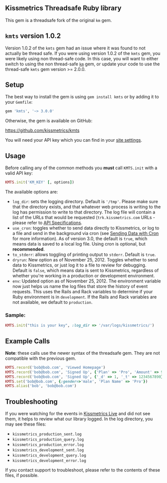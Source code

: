 ## Kissmetrics Threadsafe Ruby library

This gem is a threadsafe fork of the original `km` gem.

## `kmts` version 1.0.2

Version 1.0.2 of the `kmts` gem had an issue where it was found to not actually be thread safe. If you were using version 1.0.2 of the `kmts` gem, you were likely using non thread-safe code. In this case, you will want to either switch to using the non thread-safe [`km`](https://github.com/kissmetrics/km) gem, or update your code to use the thread-safe `kmts` gem version >= 2.0.0.

## Setup

The best way to install the gem is using `gem install kmts` or by adding it to your `Gemfile`:

```ruby
gem 'kmts', '~> 3.0.0'
```

Otherwise, the gem is available on GitHub:

https://github.com/kissmetrics/kmts

You will need your API key which you can find in your [site settings](http://support.kissmetrics.com/misc/site-settings).

## Usage

Before calling any of the common methods you **must** call `KMTS.init` with a valid API key:

```ruby
KMTS.init('KM_KEY' [, options])
```

The available options are:

* `log_dir`: sets the logging directory. Default is `'/tmp'`. Please make sure that the directory exists, and that whatever web process is writing to the log has permission to write to that directory. The log file will contain a list of the URLs that would be requested (`trk.kissmetrics.com` URLs - please refer to [API Specifications](http://support.kissmetrics.com/apis/specifications.html).
* `use_cron`: toggles whether to send data directly to Kissmetrics, or log to a file and send in the background via cron (see [Sending Data with Cron](http://support.kissmetrics.com/apis/cron) for more information). As of version 3.0, the default is `true`, which means data is saved to a local log file. Using cron is optional, but **recommended**.
* `to_stderr`: allows toggling of printing output to `stderr`. Default is `true`.
* `dryrun`: New option as of November 25, 2012. Toggles whether to send data to Kissmetrics, or just log it to a file to review for debugging. Default is `false`, which means data is sent to Kissmetrics, regardless of whether you're working in a production or development environment.
* `env`: Updated option as of November 25, 2012. The environment variable now just helps us name the log files that store the history of event requests. This uses the Rails and Rack variables to determine if your Ruby environment is in `development`. If the Rails and Rack variables are not available, we default to `production`.

### Sample:

```ruby
KMTS.init("this is your key", :log_dir => '/var/logs/kissmetrics/')
```

## Example Calls

**Note**: these calls use the newer syntax of the threadsafe gem. They are not compatible with the previous gem.

```ruby
KMTS.record('bob@bob.com', 'Viewed Homepage')
KMTS.record('bob@bob.com', 'Signed Up', {'Plan' => 'Pro', 'Amount' => 99.95})
KMTS.record('bob@bob.com', 'Signed Up', {'_d' => 1, '_t' => 1234567890})
KMTS.set('bob@bob.com', {:gender=>'male', 'Plan Name' => 'Pro'})
KMTS.alias('bob', 'bob@bob.com')
```

## Troubleshooting

If you were watching for the events in [Kissmetrics Live](http://support.kissmetrics.com/tools/live) and did not see them, it helps to review what our library logged. In the log directory, you may see these files:

* `kissmetrics_production_sent.log`
* `kissmetrics_production_query.log`
* `kissmetrics_production_error.log`
* `kissmetrics_development_sent.log`
* `kissmetrics_development_query.log`
* `kissmetrics_development_error.log`

If you contact support to troubleshoot, please refer to the contents of these files, if possible.
